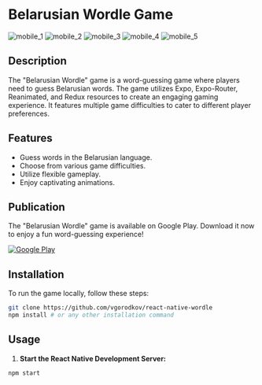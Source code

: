 # Belarusian Wordle Game

![mobile_1](https://github.com/vgorodkov/react-native-wordle/assets/116522921/e4dc1826-a901-462a-8819-707f10d708d2)
![mobile_2](https://github.com/vgorodkov/react-native-wordle/assets/116522921/e77f1354-d00e-48bd-95c3-c3ef5febf4c7)
![mobile_3](https://github.com/vgorodkov/react-native-wordle/assets/116522921/219fe91c-5c10-459a-a288-012ea6a20a37)
![mobile_4](https://github.com/vgorodkov/react-native-wordle/assets/116522921/e31fb94f-329e-4561-ac99-1de2fce6d030)
![mobile_5](https://github.com/vgorodkov/react-native-wordle/assets/116522921/154079e7-054a-4edc-9bb4-c21f4574a093)


## Description

The "Belarusian Wordle" game is a word-guessing game where players need to guess Belarusian words. The game utilizes Expo, Expo-Router, Reanimated, and Redux resources to create an engaging gaming experience. It features multiple game difficulties to cater to different player preferences.

## Features

- Guess words in the Belarusian language.
- Choose from various game difficulties.
- Utilize flexible gameplay.
- Enjoy captivating animations.

## Publication

The "Belarusian Wordle" game is available on Google Play. Download it now to enjoy a fun word-guessing experience!

[![Google Play](https://play.google.com/intl/en_us/badges/static/images/badges/en_badge_web_generic.png)](https://play.google.com/store/apps/details?id=com.tragediabelok.wordle)


## Installation

To run the game locally, follow these steps:

```bash
git clone https://github.com/vgorodkov/react-native-wordle
npm install # or any other installation command
```

## Usage

1. **Start the React Native Development Server:**

```bash
npm start

